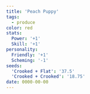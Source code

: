 ```yaml
---
title: 'Peach Puppy'
tags:
  - produce
color: red
stats:
  Power: '+1'
  Skill: '+1'
personality:
  Friendly: '+1'
  Scheming: '-1'
seeds:
  'Crooked + Flat': '37.5'
  'Crooked + Crooked': '18.75'
date: 0000-00-00
---
```

